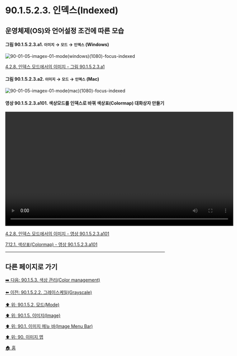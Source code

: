 # 90.1.5.2.3. 인덱스(Indexed)

## 운영체제(OS)와 언어설정 조건에 따른 모습
#### 그림 90.1.5.2.3.a1. `이미지` → `모드` → `인덱스` (Windows)
![90-01-05-imagex-01-mode(windows)(1080)-focus-indexed](https://github.com/wonder13662/gimp/assets/15767104/de9fd366-f686-40f5-b7b8-e20ae7c05bea)

[4.2.8. 인덱스 모드에서의 이미지 - 그림 90.1.5.2.3.a1](https://wonder13662.github.io/gimp/2.10.36_ko/04-02-08-the-image-is-in-indexed-color-mode.html#%EA%B7%B8%EB%A6%BC-901523a1-%EC%9D%B4%EB%AF%B8%EC%A7%80--%EB%AA%A8%EB%93%9C--%EC%9D%B8%EB%8D%B1%EC%8A%A4-windows)

#### 그림 90.1.5.2.3.a2. `이미지` → `모드` → `인덱스` (Mac)
![90-01-05-imagex-01-mode(mac)(1080)-focus-indexed](https://github.com/wonder13662/gimp/assets/15767104/421bbcc2-d96c-40c1-8fdc-eb38ef51c771)

#### 영상 90.1.5.2.3.a101. 색상모드를 인덱스로 바꿔 색상표(Colormap) 대화상자 만들기
<video controls="controls" width="720" environment="MacOS:Sonoma 14.2.1 GIMP 2.10.36" src="https://github.com/wonder13662/gimp/assets/15767104/e1b86121-19a0-4830-b091-c3a2db7e6d72"></video>

[4.2.8. 인덱스 모드에서의 이미지 - 영상 90.1.5.2.3.a101](https://wonder13662.github.io/gimp/2.10.36_ko/04-02-08-the-image-is-in-indexed-color-mode.html#%EC%98%81%EC%83%81-901523a101-%EC%83%89%EC%83%81%EB%AA%A8%EB%93%9C%EB%A5%BC-%EC%9D%B8%EB%8D%B1%EC%8A%A4%EB%A1%9C-%EB%B0%94%EA%BF%94-%EC%83%89%EC%83%81%ED%91%9Ccolormap-%EB%8C%80%ED%99%94%EC%83%81%EC%9E%90-%EB%A7%8C%EB%93%A4%EA%B8%B0)

[7.12.1. 색상표(Colormap) - 영상 90.1.5.2.3.a101]()

***

## 다른 페이지로 가기

[➡️ 다음: 90.1.5.3. 색상 관리(Color management)](./90-01-05-imagex-03-color_management.md)

[⬅️ 이전: 90.1.5.2.2. 그레이스케일(Grayscale)](./90-01-05-imagex-02-modex-02-grayscale.md)

[⬆️ 위: 90.1.5.2. 모드(Mode)](./90-01-05-imagex-02-mode.md)

[⬆️ 위: 90.1.5. 이미지(Image)](./90-01-05-image.md)

[⬆️ 위: 90.1. 이미지 메뉴 바(Image Menu Bar)](./90-01-00-image-menu-bar.md)

[⬆️ 위: 90. 이미지 맵](./90-00-image-map.md)

[🏠 홈](./00-home.md)
